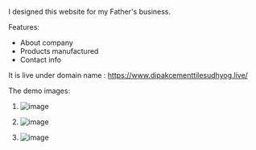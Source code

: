 I designed this website for my Father's business.

Features:
- About company
- Products manufactured
- Contact info

It is live under domain name : https://www.dipakcementtilesudhyog.live/

The demo images:

1. ![image](https://github.com/user-attachments/assets/7da7d2a0-42a4-41cd-adf7-2732d3e58e2f)

2. ![image](https://github.com/user-attachments/assets/7fcb28d7-ad65-49a2-bb7b-ac7a0cb36c5a)

3. ![image](https://github.com/user-attachments/assets/0c3eb13c-eac0-4590-8bc6-ca6e64afb230)

